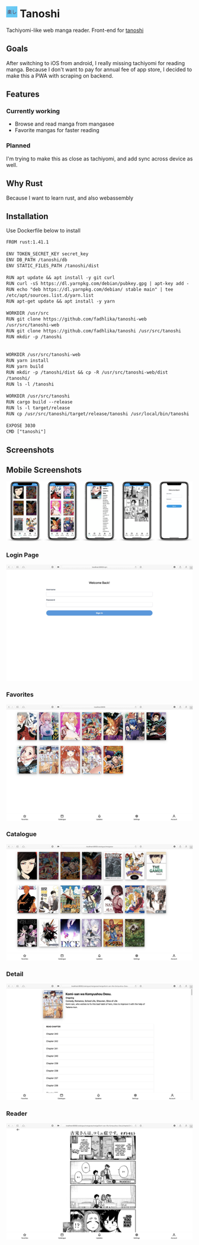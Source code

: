 # <img src="static/apple-touch-icon.png" alt="" width="30" height=30/> Tanoshi
Tachiyomi-like web manga reader. Front-end for [tanoshi](https://github.com/fadhlika/tanoshi)

## Goals
After switching to iOS from android, I really missing tachiyomi for reading manga.
Because I don't want to pay for annual fee of app store, 
I decided to make this a PWA with scraping on backend.

## Features
### Currently working
- Browse and read manga from mangasee
- Favorite mangas for faster reading

### Planned
I'm trying to make this as close as tachiyomi, and add sync across device as well.

## Why Rust
Because I want to learn rust, and also webassembly

## Installation
Use Dockerfile below to install
```
FROM rust:1.41.1

ENV TOKEN_SECRET_KEY secret_key
ENV DB_PATH /tanoshi/db
ENV STATIC_FILES_PATH /tanoshi/dist

RUN apt update && apt install -y git curl
RUN curl -sS https://dl.yarnpkg.com/debian/pubkey.gpg | apt-key add -
RUN echo "deb https://dl.yarnpkg.com/debian/ stable main" | tee /etc/apt/sources.list.d/yarn.list
RUN apt-get update && apt install -y yarn

WORKDIR /usr/src
RUN git clone https://github.com/fadhlika/tanoshi-web /usr/src/tanoshi-web
RUN git clone https://github.com/fadhlika/tanoshi /usr/src/tanoshi
RUN mkdir -p /tanoshi


WORKDIR /usr/src/tanoshi-web
RUN yarn install
RUN yarn build
RUN mkdir -p /tanoshi/dist && cp -R /usr/src/tanoshi-web/dist /tanoshi/
RUN ls -l /tanoshi

WORKDIR /usr/src/tanoshi
RUN cargo build --release
RUN ls -l target/release
RUN cp /usr/src/tanoshi/target/release/tanoshi /usr/local/bin/tanoshi

EXPOSE 3030
CMD ["tanoshi"]
```

## Screenshots
## Mobile Screenshots
![favorites](screenshots/mobile.png)

### Login Page
![login](screenshots/login.jpg)

### Favorites
![favorites](screenshots/favorites.jpg)

### Catalogue
![catalogue](screenshots/catalogue.jpg)

### Detail
![detail](screenshots/detail.jpg)

### Reader
![reader](screenshots/reader.jpg)
